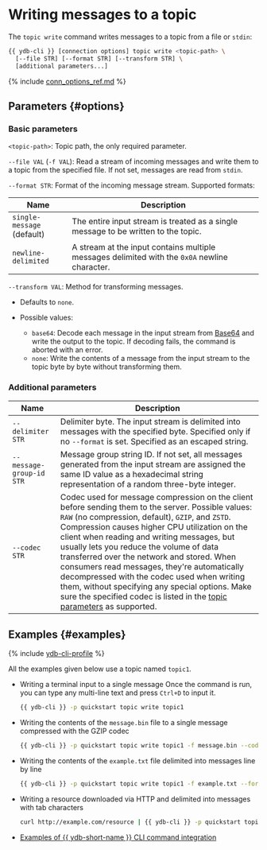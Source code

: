 # Writing messages to a topic

The `topic write` command writes messages to a topic from a file or `stdin`:

```bash
{{ ydb-cli }} [connection options] topic write <topic-path> \
  [--file STR] [--format STR] [--transform STR] \
  [additional parameters...]
```

{% include [conn_options_ref.md](commands/_includes/conn_options_ref.md) %}

## Parameters {#options}

### Basic parameters

`<topic-path>`: Topic path, the only required parameter.

`--file VAL` (`-f VAL`): Read a stream of incoming messages and write them to a topic from the specified file. If not set, messages are read from `stdin`.

`--format STR`: Format of the incoming message stream. Supported formats:

   | Name | Description |
   ---|---
   | `single-message`<br/>(default) | The entire input stream is treated as a single message to be written to the topic. |
   | `newline-delimited` | A stream at the input contains multiple messages delimited with the `0x0A` newline character. |

`--transform VAL`: Method for transforming messages.

- Defaults to `none`.
- Possible values:

   - `base64`: Decode each message in the input stream from [Base64](https://ru.wikipedia.org/wiki/Base64) and write the output to the topic. If decoding fails, the command is aborted with an error.
   - `none`: Write the contents of a message from the input stream to the topic byte by byte without transforming them.

### Additional parameters

| Name | Description |
---|---
| `--delimiter STR` | Delimiter byte. The input stream is delimited into messages with the specified byte. Specified only if no `--format` is set. Specified as an escaped string. |
| `--message-group-id STR` | Message group string ID. If not set, all messages generated from the input stream are assigned the same ID value as a hexadecimal string representation of a random three-byte integer. |
| `--codec STR` | Codec used for message compression on the client before sending them to the server. Possible values: `RAW` (no compression, default), `GZIP`, and `ZSTD`. Compression causes higher CPU utilization on the client when reading and writing messages, but usually lets you reduce the volume of data transferred over the network and stored. When consumers read messages, they're automatically decompressed with the codec used when writing them, without specifying any special options. Make sure the specified codec is listed in the [topic parameters](topic-create.md#create-options) as supported. |

## Examples {#examples}

{% include [ydb-cli-profile](../../_includes/ydb-cli-profile.md) %}

All the examples given below use a topic named `topic1`.

* Writing a terminal input to a single message Once the command is run, you can type any multi-line text and press `Ctrl+D` to input it.

   ```bash
   {{ ydb-cli }} -p quickstart topic write topic1
   ```

* Writing the contents of the `message.bin` file to a single message compressed with the GZIP codec

   ```bash
   {{ ydb-cli }} -p quickstart topic write topic1 -f message.bin --codec GZIP
   ```

* Writing the contents of the `example.txt` file delimited into messages line by line

   ```bash
   {{ ydb-cli }} -p quickstart topic write topic1 -f example.txt --format newline-delimited
   ```

* Writing a resource downloaded via HTTP and delimited into messages with tab characters

   ```bash
   curl http://example.com/resource | {{ ydb-cli }} -p quickstart topic write topic1 --delimiter "\t"
   ```

* [Examples of {{ ydb-short-name }} CLI command integration](topic-pipeline.md)
